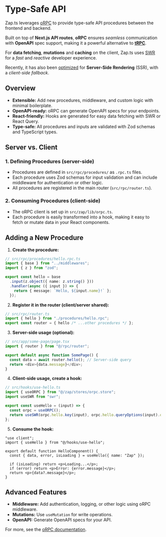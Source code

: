 # Type-Safe API

Zap.ts leverages [oRPC](https://orpc.unnoq.com/) to provide type-safe API procedures between the frontend and backend.

Built on top of **Next.js API routes**, **oRPC** ensures _seamless_ communication with **OpenAPI** spec support, making it a powerful alternative to [**tRPC**](https://trpc.io/).

For **data fetching**, **mutations** and **caching** on the client, Zap.ts uses [SWR](https://swr.vercel.app/) for a _fast_ and _reactive_ developer experience.

Recently, it has also been [optimized](https://orpc.unnoq.com/docs/best-practices/optimize-ssr) for **Server-Side Rendering** (SSR), with a _client-side fallback_.

## Overview

- **Extensible:** Add new procedures, middleware, and custom logic with minimal boilerplate.
- **OpenAPI-ready:** oRPC can generate OpenAPI specs for your endpoints.
- **React-friendly:** Hooks are generated for easy data fetching with SWR or React Query.
- **Type-safe:** All procedures and inputs are validated with Zod schemas and TypeScript types.

## Server vs. Client

### 1. Defining Procedures (server-side)

- Procedures are defined in `src/rpc/procedures/` as `.rpc.ts` files.
- Each procedure uses Zod schemas for input validation and can include middleware for authentication or other logic.
- All procedures are registered in the main router (`src/rpc/router.ts`).

### 2. Consuming Procedures (client-side)

- The oRPC client is set up in `src/zap/lib/orpc.ts`.
- Each procedure is easily transformed into a hook, making it easy to fetch or mutate data in your React components.

## Adding a New Procedure

1. **Create the procedure:**

```ts
// src/rpc/procedures/hello.rpc.ts
import { base } from "../middlewares";
import { z } from "zod";

export const hello = base
  .input(z.object({ name: z.string() }))
  .handler(async ({ input }) => {
    return { message: `Hello, ${input.name}!` };
  });
```

2. **Register it in the router (client/server shared):**

```ts
// src/rpc/router.ts
import { hello } from "./procedures/hello.rpc";
export const router = { hello /* ...other procedures */ };
```

3. **Server-side usage (optional):**

```ts
// src/app/some-page/page.tsx
import { router } from "@/rpc/router";

export default async function SomePage() {
  const data = await router.hello(); // Server-side query
  return <div>{data.message}</div>;
}
```

4. **Client-side usage, create a hook:**

```ts
// src/hooks/use-hello.ts
import { useORPC } from "@/zap/stores/orpc.store";
import useSWR from "swr";

export const useHello = (input) => {
  const orpc = useORPC();
  return useSWR(orpc.hello.key(input), orpc.hello.queryOptions(input).queryFn);
};
```

5. **Consume the hook:**

```tsx
"use client";
import { useHello } from "@/hooks/use-hello";

export default function HelloComponent() {
  const { data, error, isLoading } = useHello({ name: "Zap" });

  if (isLoading) return <p>Loading...</p>;
  if (error) return <p>Error: {error.message}</p>;
  return <p>{data?.message}</p>;
}
```

## Advanced Features

- **Middleware:** Add authentication, logging, or other logic using oRPC middleware.
- **Mutations:** Use `useMutation` for write operations.
- **OpenAPI:** Generate OpenAPI specs for your API.

For more, see the [oRPC documentation](https://orpc.unnoq.com/).

